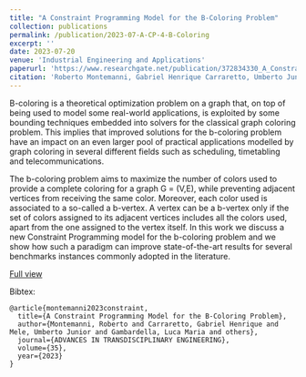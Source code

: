 ```yaml
---
title: "A Constraint Programming Model for the B-Coloring Problem"
collection: publications
permalink: /publication/2023-07-A-CP-4-B-Coloring
excerpt: ''
date: 2023-07-20
venue: 'Industrial Engineering and Applications'
paperurl: 'https://www.researchgate.net/publication/372834330_A_Constraint_Programming_Model_for_the_B-Coloring_Problem'
citation: 'Roberto Montemanni, Gabriel Henrique Carraretto, Umberto Junior Mele, and Luca Maria Gambardella. (2023). <i>Industrial Engineering and Applications</i>. pp. 401-408.'
---
```


<!--  &quot;A new constructive heuristic driven by machine learning for the traveling salesman problem.&quot; -->
<!-- [Download paper here](https://www.mdpi.com/1999-4893/14/9/267/pdf) -->

B-coloring is a theoretical optimization problem on a graph that, on top of being used to model some real-world applications, is exploited by some bounding techniques embedded into solvers for the classical graph coloring problem. This implies that improved solutions for the b-coloring problem have an impact on an even larger pool of practical applications modelled by graph coloring in several different fields such as scheduling, timetabling and telecommunications.

The b-coloring problem aims to maximize the number of colors used to provide a complete coloring for a graph G = (V,E), while preventing adjacent vertices from receiving the same color. Moreover, each color used is associated to a so-called a b-vertex. A vertex can be a b-vertex only if the set of colors assigned to its adjacent vertices includes all the colors used, apart from the one assigned to the vertex itself. In this work we discuss a new Constraint Programming model for the b-coloring problem and we show how such a paradigm can improve state-of-the-art results for several benchmarks instances commonly adopted in the literature.

[Full view](https://ebooks.iospress.nl/doi/10.3233/ATDE230065)

Bibtex:
```
@article{montemanni2023constraint,
  title={A Constraint Programming Model for the B-Coloring Problem},
  author={Montemanni, Roberto and Carraretto, Gabriel Henrique and Mele, Umberto Junior and Gambardella, Luca Maria and others},
  journal={ADVANCES IN TRANSDISCIPLINARY ENGINEERING},
  volume={35},
  year={2023}
}
```